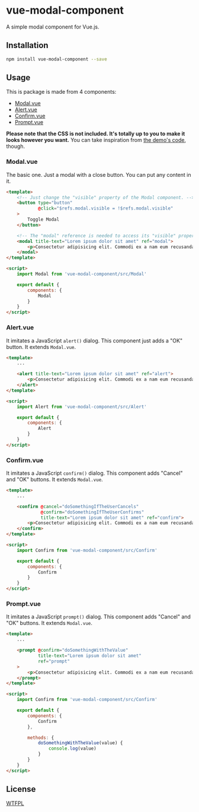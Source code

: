 # vue-modal-component

A simple modal component for Vue.js.

## Installation

```bash
npm install vue-modal-component --save
```

## Usage

This is package is made from 4 components:

- [Modal.vue](https://github.com/benjamincrozat/vue-modal-component/tree/develop#modalvue)
- [Alert.vue](https://github.com/benjamincrozat/vue-modal-component/tree/develop#alertvue)
- [Confirm.vue](https://github.com/benjamincrozat/vue-modal-component/tree/develop#confirmvue)
- [Prompt.vue](https://github.com/benjamincrozat/vue-modal-component/tree/develop#promptvue)

**Please note that the CSS is not included. It's totally up to you to make it looks however you want.** You can take inspiration from [the demo's code](index.html), though.

### Modal.vue

The basic one. Just a modal with a close button. You can put any content in it.

```html
<template>
    <!-- Just change the "visible" property of the Modal component. -->
    <button type="button"
            @click="$refs.modal.visible = !$refs.modal.visible"
    >
        Toggle Modal
    </button>

    <!-- The "modal" reference is needed to access its "visible" property. -->
    <modal title-text="Lorem ipsum dolor sit amet" ref="modal">
        <p>Consectetur adipisicing elit. Commodi ex a nam eum recusandae quod fugit velit doloribus fuga, porro consequuntur saepe aliquam nesciunt ipsa accusamus necessitatibus, adipisci suscipit debitis.</p>
    </modal>
</template>

<script>
    import Modal from 'vue-modal-component/src/Modal'

    export default {
        components: {
            Modal
        }
    }
</script>
```

### Alert.vue

It imitates a JavaScript `alert()` dialog. This component just adds a "OK" button. It extends `Modal.vue`.

```html
<template>
    ...

    <alert title-text="Lorem ipsum dolor sit amet" ref="alert">
        <p>Consectetur adipisicing elit. Commodi ex a nam eum recusandae quod fugit velit doloribus fuga, porro consequuntur saepe aliquam nesciunt ipsa accusamus necessitatibus, adipisci suscipit debitis.</p>
    </alert>
</template>

<script>
    import Alert from 'vue-modal-component/src/Alert'

    export default {
        components: {
            Alert
        }
    }
</script>
```

### Confirm.vue

It imitates a JavaScript `confirm()` dialog. This component adds "Cancel" and "OK" buttons. It extends `Modal.vue`.

```html
<template>
    ...

    <confirm @cancel="doSomethingIfTheUserCancels"
             @confirm="doSomethingIfTheUserConfirms"
             title-text="Lorem ipsum dolor sit amet" ref="confirm">
        <p>Consectetur adipisicing elit. Commodi ex a nam eum recusandae quod fugit velit doloribus fuga, porro consequuntur saepe aliquam nesciunt ipsa accusamus necessitatibus, adipisci suscipit debitis.</p>
    </confirm>
</template>

<script>
    import Confirm from 'vue-modal-component/src/Confirm'

    export default {
        components: {
            Confirm
        }
    }
</script>
```

### Prompt.vue

It imitates a JavaScript `prompt()` dialog. This component adds "Cancel" and "OK" buttons. It extends `Modal.vue`.

```html
<template>
    ...

    <prompt @confirm="doSomethingWithTheValue"
            title-text="Lorem ipsum dolor sit amet"
            ref="prompt"
    >
        <p>Consectetur adipisicing elit. Commodi ex a nam eum recusandae quod fugit velit doloribus fuga, porro consequuntur saepe aliquam nesciunt ipsa accusamus necessitatibus, adipisci suscipit debitis.</p>
    </prompt>
</template>

<script>
    import Confirm from 'vue-modal-component/src/Confirm'

    export default {
        components: {
            Confirm
        },

        methods: {
            doSomethingWithTheValue(value) {
                console.log(value)
            }
        }
    }
</script>
```

## License

[WTFPL](http://www.wtfpl.net/txt/copying/)
